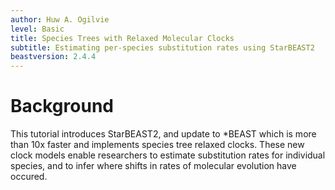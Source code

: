```yaml
---
author: Huw A. Ogilvie
level: Basic
title: Species Trees with Relaxed Molecular Clocks
subtitle: Estimating per-species substitution rates using StarBEAST2
beastversion: 2.4.4
---
```



# Background

This tutorial introduces StarBEAST2, and update to \*BEAST which is more than
10x faster and implements species tree relaxed clocks. These new clock models
enable researchers to estimate substitution rates for individual species,
and to infer where shifts in rates of molecular evolution have occured.
